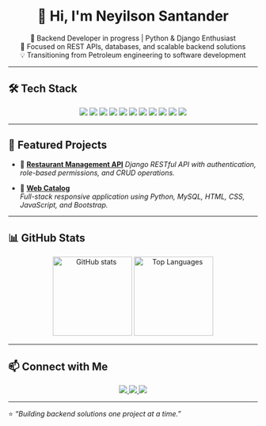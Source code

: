 <h1 align="center">👋 Hi, I'm Neyilson Santander</h1>

<p align="center">
  🚀 Backend Developer in progress | Python & Django Enthusiast  
  <br>
  🎯 Focused on REST APIs, databases, and scalable backend solutions  
  <br>
  💡 Transitioning from Petroleum engineering to software development  
</p>

---

## 🛠️ Tech Stack

<p align="center">
  <img src="https://img.shields.io/badge/Python-3.10-blue?logo=python&logoColor=white" />
  <img src="https://img.shields.io/badge/Django-4.0-green?logo=django&logoColor=white" />
  <img src="https://img.shields.io/badge/DRF-REST%20Framework-red?logo=django&logoColor=white" />
  <img src="https://img.shields.io/badge/MySQL-005C84?logo=mysql&logoColor=white" />
  <img src="https://img.shields.io/badge/SQLite-07405E?logo=sqlite&logoColor=white" />
  <img src="https://img.shields.io/badge/JavaScript-F7DF1E?logo=javascript&logoColor=black" />
  <img src="https://img.shields.io/badge/HTML5-E34F26?logo=html5&logoColor=white" />
  <img src="https://img.shields.io/badge/CSS3-1572B6?logo=css3&logoColor=white" />
  <img src="https://img.shields.io/badge/Bootstrap-563D7C?logo=bootstrap&logoColor=white" />
  <img src="https://img.shields.io/badge/Git-F05032?logo=git&logoColor=white" />
  <img src="https://img.shields.io/badge/Postman-FF6C37?logo=postman&logoColor=white" />
</p>

---

## 📂 Featured Projects

- 🌟 [**Restaurant Management API**](https://github.com/Neyilson/LittlelemonAPI)
  _Django RESTful API with authentication, role-based permissions, and CRUD operations._  

- 🌟 [**Web Catalog**](https://github.com/Neyilson/WebCatalog)  
  _Full-stack responsive application using Python, MySQL, HTML, CSS, JavaScript, and Bootstrap._  

---

## 📊 GitHub Stats

<p align="center">
  <img src="https://github-readme-stats.vercel.app/api?username=Neyilson&show_icons=true&theme=tokyonight" alt="GitHub stats" height="160" />
  <img src="https://github-readme-stats.vercel.app/api/top-langs/?username=Neyilson&layout=compact&theme=tokyonight" alt="Top Languages" height="160" />
</p>

---

## 📫 Connect with Me

<p align="center">
  <a href="https://www.linkedin.com/in/neyilsonsantander">
    <img src="https://img.shields.io/badge/LinkedIn-blue?logo=linkedin&logoColor=white" />
  </a>
  <a href="mailto:ndsc4110@gmail.com">
    <img src="https://img.shields.io/badge/Email-D14836?logo=gmail&logoColor=white" />
  </a>
  <a href="https://github.com/Neyilson">
    <img src="https://img.shields.io/badge/GitHub-000000?logo=github&logoColor=white" />
  </a>
</p>

---

⭐️ _“Building backend solutions one project at a time.”_
